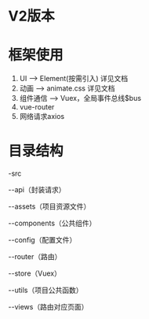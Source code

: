# V2版本

# 框架使用

1. UI     -->     Element(按需引入)  详见文档
2. 动画    -->   animate.css   详见文档
3. 组件通信    -->   Vuex，全局事件总线$bus
4. vue-router
5. 网络请求axios

# 目录结构

-src

--api（封装请求）

--assets（项目资源文件）

--components（公共组件）

--config（配置文件）

--router（路由）

--store（Vuex）

--utils（项目公共函数）

--views（路由对应页面）
